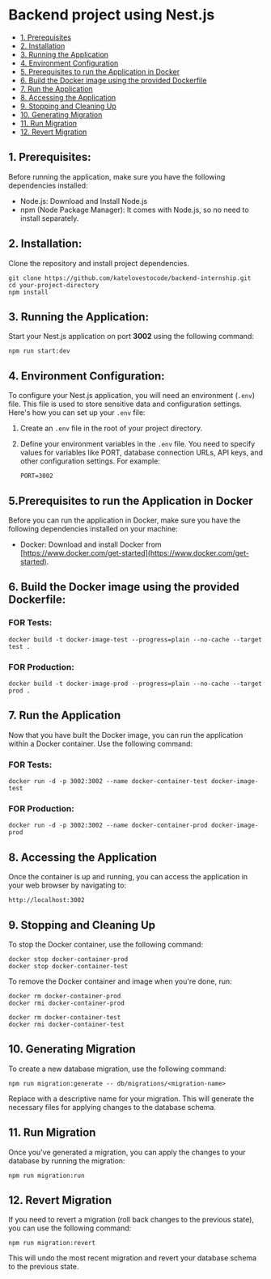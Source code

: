 # Backend project using Nest.js

- [1. Prerequisites](#1-prerequisites)
- [2. Installation ](#2-installation)
- [3. Running the Application](#3-running-the-application)
- [4. Environment Configuration](#4-environment-configuration)
- [5. Prerequisites to run the Application in Docker](#5-prerequisites-to-run-the-application-in-docker)
- [6. Build the Docker image using the provided Dockerfile](#6-build-the-docker-image-using-the-provided-dockerfile)
- [7. Run the Application](#7-run-the-application)
- [8. Accessing the Application](#8-accessing-the-application)
- [9. Stopping and Cleaning Up](#9-stopping-and-cleaning-up)
- [10. Generating Migration](#10-generating-migration)
- [11. Run Migration](#11-run-migration)
- [12. Revert Migration](#12-revert-migration)

## 1. Prerequisites:

Before running the application, make sure you have the following dependencies installed:

- Node.js: Download and Install Node.js
- npm (Node Package Manager): It comes with Node.js, so no need to install separately.

## 2. Installation:

Clone the repository and install project dependencies.

```
git clone https://github.com/katelovestocode/backend-internship.git
cd your-project-directory
npm install
```

## 3. Running the Application:

Start your Nest.js application on port **3002** using the following command:

```
npm run start:dev
```

## 4. Environment Configuration:

To configure your Nest.js application, you will need an environment (`.env`) file. This file is used to store sensitive data and configuration settings. Here's how you can set up your `.env` file:

1. Create an `.env` file in the root of your project directory.

2. Define your environment variables in the `.env` file. You need to specify values for variables like PORT, database connection URLs, API keys, and other configuration settings. For example:

   ```env
   PORT=3002
   ```

## 5.Prerequisites to run the Application in Docker

Before you can run the application in Docker, make sure you have the following dependencies installed on your machine:

- Docker: Download and install Docker from [https://www.docker.com/get-started](https://www.docker.com/get-started).

## 6. Build the Docker image using the provided Dockerfile:

### FOR Tests:

```
docker build -t docker-image-test --progress=plain --no-cache --target test .
```

### FOR Production:

```
docker build -t docker-image-prod --progress=plain --no-cache --target prod .
```

## 7. Run the Application

Now that you have built the Docker image, you can run the application within a Docker container. Use the following command:

### FOR Tests:

```
docker run -d -p 3002:3002 --name docker-container-test docker-image-test
```

### FOR Production:

```
docker run -d -p 3002:3002 --name docker-container-prod docker-image-prod
```

## 8. Accessing the Application

Once the container is up and running, you can access the application in your web browser by navigating to:

```
http://localhost:3002
```

## 9. Stopping and Cleaning Up

To stop the Docker container, use the following command:

```
docker stop docker-container-prod
docker stop docker-container-test
```

To remove the Docker container and image when you're done, run:

```
docker rm docker-container-prod
docker rmi docker-container-prod

docker rm docker-container-test
docker rmi docker-container-test
```

## 10. Generating Migration

To create a new database migration, use the following command:

```
npm run migration:generate -- db/migrations/<migration-name>
```

Replace <migration-name> with a descriptive name for your migration. This will generate the necessary files for applying changes to the database schema.

## 11. Run Migration

Once you've generated a migration, you can apply the changes to your database by running the migration:

```
npm run migration:run
```

## 12. Revert Migration

If you need to revert a migration (roll back changes to the previous state), you can use the following command:

```
npm run migration:revert
```

This will undo the most recent migration and revert your database schema to the previous state.
